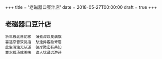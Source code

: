 +++
title = '老磁器口豆汁店'
date = 2018-05-27T00:00:00
draft = true
+++
## 老磁器口豆汁店

```text
祈年殿北日初移  薄煮深炊臭满旗
喜遇京音双挑指  愁逢异客独颦眉
此生清浊无从道  彼岸微宏有共知
寡水孤汤成美味  谁人犹诵远游诗
```
